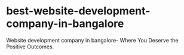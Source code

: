 # best-website-development-company-in-bangalore
Website development company in bangalore- Where You Deserve the Positive Outcomes.
